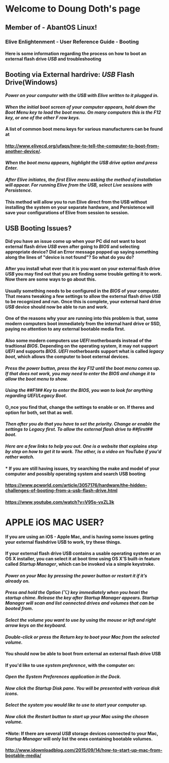 # Welcome to Doung Doth's page

## Member of - AbantOS Linux!

### Elive Enlightenment - User Reference Guide - Booting

#### Here is some information regarding the process on how to boot an external flash drive _USB_ and troubleshooting

## Booting via External hardrive: _USB_ Flash Drive(Windows)

#### _Power on your computer with the _USB_ with Elive written to it plugged in._ 


#### _When the initial boot screen of your computer appears, hold down the Boot Menu key to load the boot menu. On many computers this is the  _F12 key_, or one of the other F row keys._ 

#### A list of common boot menu keys for various manufacturers can be found at
#### http://www.elivecd.org/ufaqs/how-to-tell-the-computer-to-boot-from-another-device/.


#### _When the boot menu appears, highlight the _USB_ drive option and press Enter._


#### _After Elive initiates, the first Elive menu asking the method of installation will appear. For running Elive from the USB, select Live sessions with Persistence._


#### This method will allow you to run Elive direct from the USB without installing the system on your separate hardware, and Persistence will save your configurations of Elive from session to session.






## USB Booting Issues?

#### Did you have an issue come up when your PC did not want to boot external flash drive _USB_ even after going to _BIOS_ and selecting appropriate device? Did an Error message popped up saying something along the lines of "device is not found"? So what do you do?


#### After you install what ever that it is you want on your external flash drive _USB_ you may find out that you are finding some trouble getting it to work. Now there are some ways to go about this.


#### Usually something needs to be configured in the _BIOS_ of your computer. That means tweaking a few settings to allow the external flash drive _USB_ to be recognized and run. Once this is complete, your external hard drive _USB_ device should now be able to run and work.


#### One of the reasons why your are running into this problem is that, some modern computers boot immediately from the internal hard drive or SSD, paying no attention to any external bootable media first. 


#### Also some modern computers use  _UEFI_ motherboards instead of the tradtional _BIOS_.  Depending on the operating system, it may not support _UEFI_  and supports _BIOS_. _UEFI_ motherboards support what is called _legacy boot_, which allows the computer to boot external devices.


####  _Press the power button, press the key F12 until the boot menu comes up. If that does not work, you may need to enter the BIOS and change it to allow the boot menu to show._ 


#### _Using the ##F1## Key to enter the BIOS, you wan to look for anything regarding UEFI/Legacy Boot._ 



#### O_nce you find that, change the settings to enable or on. If theres and option for both, set that as well. 


#### _Then after you do that you have to set the priority. Change or enable the settings to Legacy first. To allow the  external flash drive to ##first## boot._




#### _Here are a few links to help you out. One is a website that explains step by step on how to get it to work. The other, is a video on YouTube if you'd rather watch._


#### * If you are still having issues, try searching the make and model of your computer and possibly operating system and search USB booting


#### https://www.pcworld.com/article/3057176/hardware/the-hidden-challenges-of-booting-from-a-usb-flash-drive.html



#### https://www.youtube.com/watch?v=V95s-vxZL3k




# APPLE iOS MAC USER? 

#### If you are using an iOS - Apple Mac, and is having some issues geting your external flashdrive USB to work, try these things.



#### If your external flash drive USB contains a usable operating system or an OS X installer, you can select it at boot time using OS X’S built-in feature called _Startup Manager_, which can be invoked via a simple keystroke.



#### _Power on your Mac by pressing the power button or restart it if it’s already on._


#### _Press and hold the Option (⌥) key immediately when you heari the startup chime. Release the key after Startup Manager appears. Startup Manager will scan and list connected drives and volumes that can be booted from._


#### _Select the volume you want to use by using the mouse or left and right arrow keys on the keyboard._


#### _Double-click or press the Return key to boot your Mac from the selected volume._


#### You should now be able to boot from external an external flash drive USB


#### If you'd like to use _system preference_, with the computer on:


#### _Open the System Preferences application in the Dock._


#### _Now click the Startup Disk pane. You will be presented with various disk icons._


#### _Select the system you would like to use to start your computer up._


#### _Now click the Restart button to start up your Mac using the chosen volume._


#### *Note: If there are several _USB_ storage devices connected to your Mac, _Startup Manager_ will only list the ones containing bootable volumes.


#### http://www.idownloadblog.com/2015/09/14/how-to-start-up-mac-from-bootable-media/

